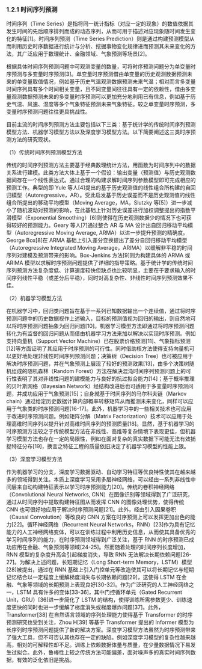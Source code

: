 ### 1.2.1 时间序列预测

时间序列（Time Series）是指将同一统计指标（对应一定的现象）的数值依据其发生时间的先后顺序排列而成的动态序列，从而可用于描述对应现象随时间发生变化的特征[1]。时间序列预测（Time Series Prediction）则是通过构建预测模型从而利用历史时序数据进行统计与分析、挖掘事物变化规律进而预测其未来变化的方法，其广泛应用于数理统计、金融领域、气象预测等场景[2]。

根据具体时间序列预测问题中可观测变量的数量，可将时序预测问题分为单变量时序预测与多变量时序预测[3]。单变量时序预测借由单变量的历史观测数据预测未来的单变量取值情况，例如基于历史气温观测数据预测未来气温；相对而言多变量时间序列具有多个时间相关变量，且不同变量间往往具有一定的依赖性，借由多变量观测数据预测未来的多变量时序预测可以更加充分地利用已有信息，例如基于历史气温、风速、湿度等多个气象特征预测未来气象特征。较之单变量时序预测，多变量时序预测问题往往更具挑战性。

目前主流的时间序列预测方法主要包括以下三类：基于统计学的传统时间序列预测模型方法、机器学习模型方法以及深度学习模型方法。以下简要阐述这三类时序预测方法的研究现状。

（1）传统时间序列预测模型方法

传统的时间序列预测方法主要基于经典数理统计方法，用函数为时间序列中的数据关系进行建模。此类方法大体上基于一个假设：输出变量（预测值）与历史观测数据间存在一个线性表达式。通过合理的构建求解时间序列参数模型即可完成相应的预测工作。典型的即 Yule 等人[4]提出的基于历史观测值的线性组合所构建的自回归模型（Autoregressive，AR）。受此启发基于历史误差而不是历史观测值的线性组合所提出的移动平均模型（Moving Average，MA，Slutzky 等[5]）进一步减小了随机波动对预测的影响，在此基础上针对历史误差进行加权调整提出的指数平滑模型（Exponential Smoothing）[6]则使得在历史观测数据少的情况下也可获得较好的预测能力。Geary 等人[7]通过整合 AR 与 MA 设计出自回归移动平均模型（Autoregressive Moving Average, ARMA）以进一步提升预测的精确度。George Box[8]在 ARMA 基础上引入差分变换提出了差分自回归移动平均模型（Autoregressive Integrated Moving Average，ARIMA）以缓解非平稳的时间序列对建模及预测带来的影响。Box-Jenkins 方法[9]则为构建具体的 ARMA 或 ARIMA 模型以求解时序预测问题提供了详细的指导策略。基于统计学的传统时间序列预测方法复杂度低、计算速度较快但缺点也比较明显，主要在于要求输入的时间序列线性平稳（或差分后平稳），同时对高复杂性、非线性时间序列预测效果不佳。

（2）机器学习模型方法

在机器学习中，回归类问题旨在基于一系列已知数据输出一个连续值，通过将时序预测问题中的历史数据视作上述输入，目标的预测值视为回归的输出，则自然地可以将时序预测问题抽象为回归问题[10]。机器学习模型方法即通过将时序预测问题转化为有监督的回归问题从而借由机器学习方法来加以解决以实现时序预测。例如支持向量机（Support Vector Machine）已在股票价格预测[11]、气象指标预测[12]等方面证明了其应用于时序预测的可行性。同时借助核方法使得支持向量机可以更好地处理非线性时间序列预测问题；决策树（Decision Tree）也可被应用于解决时序预测问题，并在气象预测上展现了较好的预测效果[13]，由多个决策树随机组成的随机森林（Random Forest）方法在解决混沌时间序列预测问题上的可行性表明了其对非线性问题的建模能力与良好的抗过拟合能力[14]；基于概率推理的贝叶斯网络（Bayesian Network）经结构改进后也可适用于多变量时序预测问题，并成功应用于气象预测[15]；自身就基于时间序列的马尔科夫链（Markov chain）通过给定历史数据计算内部概率转移矩阵从而推测未来变化，同样可以应用于气象类的时序预测问题[16-17]。此外，机器学习中的一些相关技术也可应用于改进时序预测问题。例如矩阵分解（Matrix Factorization）技术可以应用于处理高维时间序列以提升针对高维时间序列的预测质量[18]。显然，基于机器学习的时序预测方法较之于传统模型方法在非线性、高维等复杂情境下表现更佳，但机器学习模型方法也存在一定的局限性，例如在面对复杂的真实数据下可能无法有效捕捉特征分布[19]，换言之特征工程的质量依旧决定了机器学习模型的性能上限。

（3）深度学习模型方法

作为机器学习的分支，深度学习数据驱动、自动学习特征等优良特性使其在越来越多的领域得到关注。本质上深度学习采用多层神经网络，可以经由一系列非线性中间层来自动构建特征表示以学习时序预测能力[20]。传统的卷积神经网络（Convolutional Neural Networks, CNN）在图像识别等领域得到了广泛研究，通过从时间序列中提取构建特征图从而发挥 CNN 的图像处理优势，使得传统 CNN 也可很好地应用于解决时序预测问题[21]。此外，经由引入因果卷积（Causal Convolution）等改良的 CNN 方案在时序预测上可以发挥更加出色的能力[22]。循环神经网络（Recurrent Neural Networks，RNN）[23]作为具有记忆能力的人工神经网络变体，可以在训练过程中利用历史信息，从而使其具备优秀的学习时间序列的能力，在时序预测领域得到广泛关注，基于 RNN 的时序预测已成功应用在金融、气象预测等领域[24-25]。然而随着处理的时间序列长度增加，RNN 模型的复杂度升高会引起梯度消失，导致 RNN 无法解决长期依赖问题[26-27]。为解决上述问题，长短期记忆（Long Short-term Memory，LSTM）模型[28]被提出，通过在 RNN 基础上引入门控单元等改造使其可以将长期记忆与短期记忆结合以一定程度上缓解梯度消失与长期依赖问题[29]，这使得 LSTM 在金融、气象等领域的长期预测上表现良好[30-32]。作为广泛研究的人工神经网络之一，LSTM 具有许多的变体[33-36]，其中门控循环单元（Gated Recurrent Unit，GRU）[36]进一步简化了 LSTM 的结构，使得训练所需参数更少、训练速度更快的同时也进一步缓解了梯度消失或梯度爆炸问题[37]。此外，Transformer[38] 在自然语言领域的序列处理能力使得基于 Transformer 的时序预测研究也受到关注，Zhou H[39] 等基于 Transformer 提出的 Informer 模型为长序列时序预测问题提供了新的解决方案。深度学习模型方法虽然为时序预测带来了强大工具，但不可否认其也存在一定的缺陷。例如深度学习模型的复杂性越来越高，相对的可解释性却不足。训练上依赖数据体量与质量，在少量数据情况下易发生过拟合。此外，鲁棒性上较之传统方法可能偏差，面对噪声多的真实时间序列数据，有效的泛化依旧是挑战。

